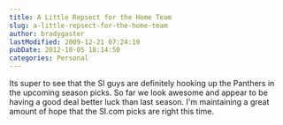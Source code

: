 ```yaml
---
title: A Little Repsect for the Home Team
slug: a-little-repsect-for-the-home-team
author: bradygaster
lastModified: 2009-12-21 07:24:19
pubDate: 2012-10-05 18:14:50
categories: Personal
---
```


Its super to see that the SI guys are definitely hooking up the Panthers in the upcoming season picks. So far we look awesome and appear to be having a good deal better luck than last season. I&apos;m maintaining a great amount of hope that the
<a>SI.com</a>  picks are right this time.
